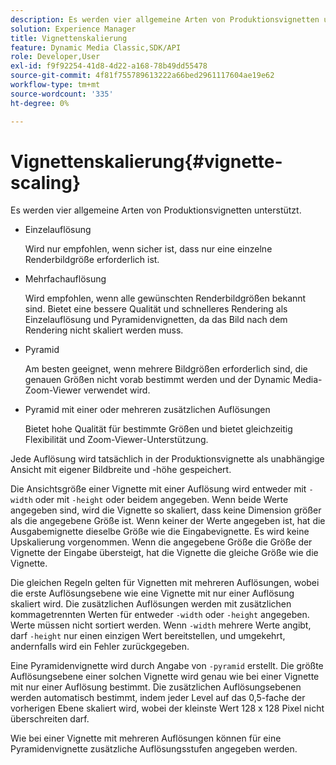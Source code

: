 ```yaml
---
description: Es werden vier allgemeine Arten von Produktionsvignetten unterstützt.
solution: Experience Manager
title: Vignettenskalierung
feature: Dynamic Media Classic,SDK/API
role: Developer,User
exl-id: f9f92254-41d8-4d22-a168-78b49dd55478
source-git-commit: 4f81f755789613222a66bed2961117604ae19e62
workflow-type: tm+mt
source-wordcount: '335'
ht-degree: 0%

---
```


# Vignettenskalierung{#vignette-scaling}

Es werden vier allgemeine Arten von Produktionsvignetten unterstützt.

* Einzelauflösung

  Wird nur empfohlen, wenn sicher ist, dass nur eine einzelne Renderbildgröße erforderlich ist.
* Mehrfachauflösung

  Wird empfohlen, wenn alle gewünschten Renderbildgrößen bekannt sind. Bietet eine bessere Qualität und schnelleres Rendering als Einzelauflösung und Pyramidenvignetten, da das Bild nach dem Rendering nicht skaliert werden muss.
* Pyramid

  Am besten geeignet, wenn mehrere Bildgrößen erforderlich sind, die genauen Größen nicht vorab bestimmt werden und der Dynamic Media-Zoom-Viewer verwendet wird.
* Pyramid mit einer oder mehreren zusätzlichen Auflösungen

  Bietet hohe Qualität für bestimmte Größen und bietet gleichzeitig Flexibilität und Zoom-Viewer-Unterstützung.

Jede Auflösung wird tatsächlich in der Produktionsvignette als unabhängige Ansicht mit eigener Bildbreite und -höhe gespeichert.

Die Ansichtsgröße einer Vignette mit einer Auflösung wird entweder mit `-width` oder mit `-height` oder beidem angegeben. Wenn beide Werte angegeben sind, wird die Vignette so skaliert, dass keine Dimension größer als die angegebene Größe ist. Wenn keiner der Werte angegeben ist, hat die Ausgabemignette dieselbe Größe wie die Eingabevignette. Es wird keine Upskalierung vorgenommen. Wenn die angegebene Größe die Größe der Vignette der Eingabe übersteigt, hat die Vignette die gleiche Größe wie die Vignette.

Die gleichen Regeln gelten für Vignetten mit mehreren Auflösungen, wobei die erste Auflösungsebene wie eine Vignette mit nur einer Auflösung skaliert wird. Die zusätzlichen Auflösungen werden mit zusätzlichen kommagetrennten Werten für entweder `-width` oder `-height` angegeben. Werte müssen nicht sortiert werden. Wenn `-width` mehrere Werte angibt, darf `-height` nur einen einzigen Wert bereitstellen, und umgekehrt, andernfalls wird ein Fehler zurückgegeben.

Eine Pyramidenvignette wird durch Angabe von `-pyramid` erstellt. Die größte Auflösungsebene einer solchen Vignette wird genau wie bei einer Vignette mit nur einer Auflösung bestimmt. Die zusätzlichen Auflösungsebenen werden automatisch bestimmt, indem jeder Level auf das 0,5-fache der vorherigen Ebene skaliert wird, wobei der kleinste Wert 128 x 128 Pixel nicht überschreiten darf.

Wie bei einer Vignette mit mehreren Auflösungen können für eine Pyramidenvignette zusätzliche Auflösungsstufen angegeben werden.
